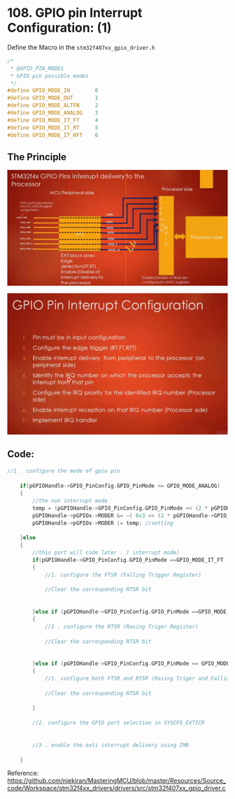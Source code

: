 # 108. GPIO pin Interrupt Configuration: (1)



Define the Macro in the `stm32f407xx_gpio_driver.h`

```c
/*
 * @GPIO_PIN_MODES
 * GPIO pin possible modes
 */
#define GPIO_MODE_IN 		0
#define GPIO_MODE_OUT 		1
#define GPIO_MODE_ALTFN 	2
#define GPIO_MODE_ANALOG 	3
#define GPIO_MODE_IT_FT     4
#define GPIO_MODE_IT_RT     5
#define GPIO_MODE_IT_RFT    6
```



## The Principle

![01](https://github.com/knightsummon/Mastering-Microcontroller-and-Embedded-Driver-Development/blob/main/28.%20GPIO%20pin%20Interrupt%20Configuration/108.%20GPIO%20pin%20Interrupt%20Configuration%20(1).assets/01.jpg)

![02](https://github.com/knightsummon/Mastering-Microcontroller-and-Embedded-Driver-Development/blob/main/28.%20GPIO%20pin%20Interrupt%20Configuration/108.%20GPIO%20pin%20Interrupt%20Configuration%20(1).assets/02.jpg)

## Code: 

```c
//1 . configure the mode of gpio pin

	if(pGPIOHandle->GPIO_PinConfig.GPIO_PinMode <= GPIO_MODE_ANALOG)
	{
		//the non interrupt mode
		temp = (pGPIOHandle->GPIO_PinConfig.GPIO_PinMode << (2 * pGPIOHandle->GPIO_PinConfig.GPIO_PinNumber ) );
		pGPIOHandle->pGPIOx->MODER &= ~( 0x3 << (2 * pGPIOHandle->GPIO_PinConfig.GPIO_PinNumber)); //clearing
		pGPIOHandle->pGPIOx->MODER |= temp; //setting

	}else
	{
		//this part will code later . ( interrupt mode)
		if(pGPIOHandle->GPIO_PinConfig.GPIO_PinMode ==GPIO_MODE_IT_FT )
		{
			//1. configure the FTSR (Falling Trigger Register)
			
			//Clear the corresponding RTSR bit
			

		}else if (pGPIOHandle->GPIO_PinConfig.GPIO_PinMode ==GPIO_MODE_IT_RT )
		{
			//1 . configure the RTSR (Rasing Triger Register)
			
			//Clear the corresponding RTSR bit
			

		}else if (pGPIOHandle->GPIO_PinConfig.GPIO_PinMode == GPIO_MODE_IT_RFT )
		{
			//1. configure both FTSR and RTSR (Rasing Triger and Falling Triger)
			
			//Clear the corresponding RTSR bit
			
		}

		//2. configure the GPIO port selection in SYSCFG_EXTICR
		

		//3 . enable the exti interrupt delivery using IMR
		
	}
```

Reference: https://github.com/niekiran/MasteringMCU/blob/master/Resources/Source_code/Workspace/stm32f4xx_drivers/drivers/src/stm32f407xx_gpio_driver.c
